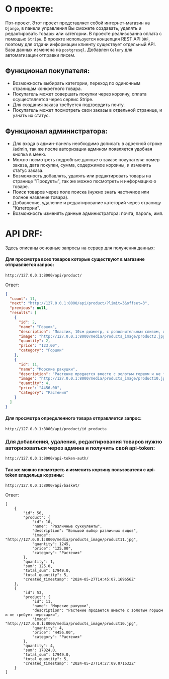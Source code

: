 # О проекте:

Пэт-проект.
Этот проект представляет собой интернет-магазин на  `Django`, в панели управления Вы сможете создавать,
удалять и редактировать товары или категории. В проекте реализованна оплата с помощью `Stripe`.
В проекте используется концепция REST API `DRF`, поэтому для отдачи информации клиенту существует отдельный API. База
данных изменена на `postgresql`. Добавлен `Celery` для автоматизации отправки писем.

## Функционал покупателя:

- Возможность выбирать категории, переход по одиночным страницам конкретного товара.
- Покупатель может совершать покупки через корзину, оплата осуществляется через сервис Stripe.
- Для создания заказа требуется подтвердить почту.
- Покупатель может посмотреть свои заказы в отдельной странице, и узнать их статус.

## Функционал администратора:

- Для входа в админ-панель необходимо дописать в адресной строке /admin, так же после авторизации админом появляется
  удобная кнопка в меню.
- Можно посмотреть подробные данные о заказе покупателя: номер заказа, дата покупки, сумма, содержимое корзины, и
  изменить статус заказа.
- Возможность добавлять, удалять или редактировать товары на странице "Продукты", так же можно посмотреть и информацию о
  товаре.
- Поиск товаров через поле поиска (нужно знать частичное или полное название товара).
- Добавление, удаление и редактирование категорий через страницу "Категории".
- Возможность изменять данные администратора: почта, пароль, имя.

# API DRF:

Здесь описаны основные запросы на сервер для получения данных:

#### Для просмотра всех товаров которые существуют в магазине отправляется запрос:

``` 
http://127.0.0.1:8000/api/product/
```

Ответ:

```json
{
  "count": 11,
  "next": "http://127.0.0.1:8000/api/product/?limit=3&offset=3",
  "previous": null,
  "results": [
    {
      "id": 2,
      "name": "Горшок",
      "description": "Пластик, 10см диаметр, с дополнительным сливом, цвет серый графит",
      "image": "http://127.0.0.1:8000/media/products_image/product2.jpg",
      "quantity": 2,
      "price": "123.00",
      "category": "Горшки"
    },
    {
      "id": 11,
      "name": "Морские ракушки",
      "description": "Растение продается вместе с золотым горшом и не требует пересадки",
      "image": "http://127.0.0.1:8000/media/products_image/product10.jpg",
      "quantity": 4,
      "price": "4456.00",
      "category": "Растения"
    }
  ]
}
```

#### Для просмотра определенного товара отправляется запрос:

``` 
http://127.0.0.1:8000/api/product/id_producta
```

### Для добавления, удаления, редактирования товаров нужно авторизоваться через админа и получить свой api-token:

```
http://127.0.0.1:8000/api-token-auth/
```

#### Так же можно посмотреть и изменить корзину пользователя с api-token владельца корзины:

```
http://127.0.0.1:8000/api/basket/
```

Ответ:

```
[
    {
        "id": 56,
        "product": {
            "id": 10,
            "name": "Различные суккуленты",
            "description": "Большой выбор различных видов",
            "image": "http://127.0.0.1:8000/media/products_image/product11.jpg",
            "quantity": 1245,
            "price": "125.00",
            "category": "Растения"
        },
        "quantity": 1,
        "sum": 125.0,
        "total_sum": 17949.0,
        "total_quantity": 5,
        "created_timestamp": "2024-05-27T14:45:07.169656Z"
    },
    {
        "id": 53,
        "product": {
            "id": 11,
            "name": "Морские ракушки",
            "description": "Растение продается вместе с золотым горшом и не требует пересадки",
            "image": "http://127.0.0.1:8000/media/products_image/product10.jpg",
            "quantity": 4,
            "price": "4456.00",
            "category": "Растения"
        },
        "quantity": 4,
        "sum": 17824.0,
        "total_sum": 17949.0,
        "total_quantity": 5,
        "created_timestamp": "2024-05-27T14:27:09.071632Z"
    }
]
```

